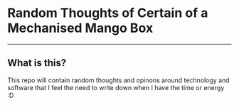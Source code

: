 # Random Thoughts of Certain of a Mechanised Mango Box
---
## What is this?
This repo will contain random thoughts and opinons around technology and software that I feel the need to write down when I have the time or energy :D
